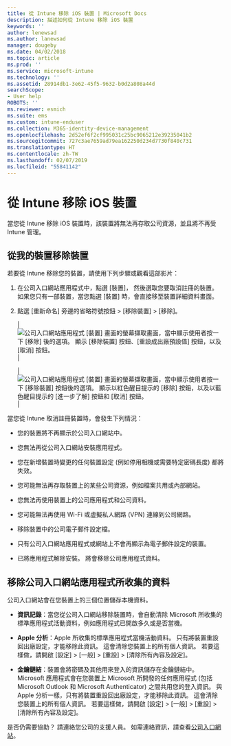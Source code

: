 ```yaml
---
title: 從 Intune 移除 iOS 裝置 | Microsoft Docs
description: 描述如何從 Intune 移除 iOS 裝置
keywords: ''
author: lenewsad
ms.author: lanewsad
manager: dougeby
ms.date: 04/02/2018
ms.topic: article
ms.prod: ''
ms.service: microsoft-intune
ms.technology: ''
ms.assetid: 28914db1-3e62-45f5-9632-b0d2a808a44d
searchScope:
- User help
ROBOTS: ''
ms.reviewer: esmich
ms.suite: ems
ms.custom: intune-enduser
ms.collection: M365-identity-device-management
ms.openlocfilehash: 2d52ef6f2cf995031c25bc9065212e39235041b2
ms.sourcegitcommit: 727c3ae7659ad79ea162250d234d7730f840c731
ms.translationtype: HT
ms.contentlocale: zh-TW
ms.lasthandoff: 02/07/2019
ms.locfileid: "55841142"
---
```

# <a name="remove-your-ios-device-from-intune"></a>從 Intune 移除 iOS 裝置

當您從 Intune 移除 iOS 裝置時，該裝置將無法再存取公司資源，並且將不再受 Intune 管理。


## <a name="removing-the-device-from-my-devices"></a>從我的裝置移除裝置

若要從 Intune 移除您的裝置，請使用下列步驟或觀看這部影片：


1.  在公司入口網站應用程式中，點選 [裝置]， 然後選取您要取消註冊的裝置。 如果您只有一部裝置，當您點選 [裝置] 時，會直接移至裝置詳細資料畫面。

2.  點選 [重新命名] 旁邊的省略符號按鈕 > [移除裝置] > [移除]。  

    |![公司入口網站應用程式 [裝置] 畫面的螢幕擷取畫面，當中顯示使用者按一下 [移除] 後的選項。 顯示 [移除裝置] 按鈕、[重設成出廠預設值] 按鈕，以及 [取消] 按鈕。](/intune-user-help/media/cp_ios_unenroll_after_1804_001.png)|

    |![公司入口網站應用程式 [裝置] 畫面的螢幕擷取畫面，當中顯示使用者按一下 [移除裝置] 按鈕後的選項。 顯示以紅色醒目提示的 [移除] 按鈕，以及以藍色醒目提示的 [進一步了解] 按鈕和 [取消] 按鈕。](/intune-user-help/media/cp_ios_unenroll_after_1804_002.png)|


  當您從 Intune 取消註冊裝置時，會發生下列情況：

  -   您的裝置將不再顯示於公司入口網站中。

  -   您無法再從公司入口網站安裝應用程式。

  -   您在新增裝置時變更的任何裝置設定 (例如停用相機或需要特定密碼長度) 都將失效。

  -   您可能無法再存取裝置上的某些公司資源，例如檔案共用或內部網站。

  -   您無法再使用裝置上的公司應用程式和公司資料。

  -   您可能無法再使用 Wi-Fi 或虛擬私人網路 (VPN) 連線到公司網路。

  -   移除裝置中的公司電子郵件設定檔。

  -   只有公司入口網站應用程式或網站上不會再顯示為電子郵件設定的裝置。
  
  -   已將應用程式解除安裝。 將會移除公司應用程式資料。

## <a name="removing-data-collected-by-the-company-portal-app"></a>移除公司入口網站應用程式所收集的資料

公司入口網站會在您裝置上的三個位置儲存本機資料。

-   **資訊記錄**：當您從公司入口網站移除裝置時，會自動清除 Microsoft 所收集的標準應用程式活動資料，例如應用程式已開啟多久或是否當機。

-   **Apple 分析**：Apple 所收集的標準應用程式當機活動資料。 只有將裝置重設回出廠設定，才能移除此資訊。 這會清除您裝置上的所有個人資訊。 若要這樣做，請開啟 [設定] > [一般] > [重設] > [清除所有內容及設定]。

-   **金鑰鏈結**：裝置會將密碼及其他用來登入的資訊儲存在金鑰鏈結中。 Microsoft 應用程式會在您裝置上 Microsoft 所開發的任何應用程式 (包括 Microsoft Outlook 和 Microsoft Authenticator) 之間共用您的登入資訊。 與 Apple 分析一樣，只有將裝置重設回出廠設定，才能移除此資訊。 這會清除您裝置上的所有個人資訊。 若要這樣做，請開啟 [設定] > [一般] > [重設] > [清除所有內容及設定]。


是否仍需要協助？ 請連絡您公司的支援人員。 如需連絡資訊，請查看[公司入口網站](https://go.microsoft.com/fwlink/?linkid=2010980)。
